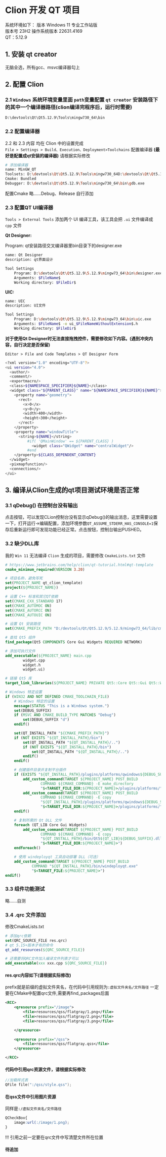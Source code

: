 # Clion 开发 QT 项目
系统环境如下：
版本	Windows 11 专业工作站版  
版本号	23H2
操作系统版本	22631.4169  
QT：5.12.9



## 1. 安装 qt creator
无脑全选，所有gcc、msvc编译器勾上




## 2. 配置 Clion
### 2.1 `Windows` 系统环境变量里面 `path`变量配置 `qt creator` 安装路径下的其中一个编译器路径(clion编译完程序后，运行时需要)

```bash
D:\devtools\Qt\Qt5.12.9\Tools\mingw730_64\bin
```

### 2.2 配置编译器
2.2 和 2.3 内容 均在 Clion 中的设置完成  
`File > Settings > Build、Execution、Deployment>Toolchains` 配置编译器 **(最好是配置成qt安装的编译器)**
请根据实际修改
```bash
# 添加编译器
name: MinGW_QT
Toolsets: D:\devtools\Qt\Qt5.12.9\Tools\mingw730_64D:\devtools\Qt\Qt5.12.9\Tools\mingw730_64
Cmake: Bundled
Debugger: D:\devtools\Qt\Qt5.12.9\Tools\mingw730_64\bin\gdb.exe
```

配置Cmake
略……Debug、Release 自行添加

### 2.3 配置QT UI编译器

`Tools > External Tools` 添加两个 UI 编译工具，该工具会把 `.ui` 文件编译成 `cpp` 文件

**Qt Designer:**

Program: qt安装路径交叉编译器里bin目录下的designer.exe

```bash
name: Qt Designer
description: qt界面设计

Tool Settings
	Program: D:\devtools\Qt\Qt5.12.9\5.12.9\mingw73_64\bin\designer.exe
	Arguments: $FileName$
	Working directory: $FileDir$
```

**UIC:**

```bash
name: UIC
description: UI文件

Tool Settings
	Program: D:\devtools\Qt\Qt5.12.9\5.12.9\mingw73_64\bin\uic.exe
	Arguments: $FileName$ -o ui_$FileNameWithoutExtension$.h 
	Working directory: $FileDir$
```

**对于使用Qt Designer时无法直接拖拽控件，需要修改如下内容。(遇到冲突内容，自行决定是否保留)**

`Editor > File and Code Templates > QT Designer Form`

```bash
<?xml version="1.0" encoding="UTF-8"?>
<ui version="4.0">
  <author/>
  <comment/>
  <exportmacro/>
  <class>${NAMESPACE_SPECIFIER}${NAME}</class>
  <widget class="${PARENT_CLASS}" name="${NAMESPACE_SPECIFIER}${NAME}">
    <property name="geometry">
      <rect>
        <x>0</x>
        <y>0</y>
        <width>400</width>
        <height>300</height>
      </rect>
    </property>
    <property name="windowTitle">
      <string>${NAME}</string>
          #if( 'QMainWindow' == ${PARENT_CLASS} )
            <widget class="QWidget" name="centralWidget"/>
          #end
    </property>${CLASS_DEPENDENT_CONTENT}
  </widget>
  <pixmapfunction/>
  <connections/>
</ui>
```



## 3. 编译从Clion生成的qt项目测试环境是否正常

### 3.1 qDebug() 在控制台没有输出

点击按钮，可以发现CLion控制台没有显示qDebug()的输出消息，这里需要设置一下，打开运行->编辑配置，添加环境参数`QT_ASSUME_STDERR_HAS_CONSOLE=1`保存后重新运行即可发现功能已经正常。点击按钮，控制台输出PUSHED。

### 3.2 缺少DLL库

我的 `Win 11` 无法编译 `Clion` 生成的项目，需要修改 `CmakeLists.txt` 文件

```cmake
# https://www.jetbrains.com/help/clion/qt-tutorial.html#qt-template
cmake_minimum_required(VERSION 3.20)

# 项目名称，避免写死
set(PROJECT_NAME qt_clion_template)
project(${PROJECT_NAME})

# 设置 C++ 标准和其它QT依赖
set(CMAKE_CXX_STANDARD 17)
set(CMAKE_AUTOMOC ON)
set(CMAKE_AUTORCC ON)
set(CMAKE_AUTOUIC ON)

# 设置 Qt 安装路径
set(CMAKE_PREFIX_PATH "D:/devtools/Qt/Qt5.12.9/5.12.9/mingw73_64/lib/cmake")

# 查找 Qt5 组件
find_package(Qt5 COMPONENTS Core Gui Widgets REQUIRED NETWORK)

# 添加可执行文件
add_executable(${PROJECT_NAME} main.cpp
        widget.cpp
        widget.h
        widget.ui)

# 链接 Qt5 库
target_link_libraries(${PROJECT_NAME} PRIVATE Qt5::Core Qt5::Gui Qt5::Widgets Qt5::Network)

# Windows 特定设置
if (WIN32 AND NOT DEFINED CMAKE_TOOLCHAIN_FILE)
    # Windows 特定的设置
    message(STATUS "This is a Windows system.")
    set(DEBUG_SUFFIX)
    if (MSVC AND CMAKE_BUILD_TYPE MATCHES "Debug")
        set(DEBUG_SUFFIX "d")
    endif()

    set(QT_INSTALL_PATH "${CMAKE_PREFIX_PATH}")
    if (NOT EXISTS "${QT_INSTALL_PATH}/bin")
        set(QT_INSTALL_PATH "${QT_INSTALL_PATH}/..")
        if (NOT EXISTS "${QT_INSTALL_PATH}/bin")
            set(QT_INSTALL_PATH "${QT_INSTALL_PATH}/..")
        endif()
    endif()

    # 创建插件目录并复制平台插件
    if (EXISTS "${QT_INSTALL_PATH}/plugins/platforms/qwindows${DEBUG_SUFFIX}.dll")
        add_custom_command(TARGET ${PROJECT_NAME} POST_BUILD
                COMMAND ${CMAKE_COMMAND} -E make_directory
                "$<TARGET_FILE_DIR:${PROJECT_NAME}>/plugins/platforms/")
        add_custom_command(TARGET ${PROJECT_NAME} POST_BUILD
                COMMAND ${CMAKE_COMMAND} -E copy
                "${QT_INSTALL_PATH}/plugins/platforms/qwindows${DEBUG_SUFFIX}.dll"
                "$<TARGET_FILE_DIR:${PROJECT_NAME}>/plugins/platforms/")
    endif()

    # 复制所需的 Qt DLL 文件
    foreach (QT_LIB Core Gui Widgets)
        add_custom_command(TARGET ${PROJECT_NAME} POST_BUILD
                COMMAND ${CMAKE_COMMAND} -E copy
                "${QT_INSTALL_PATH}/bin/Qt5${QT_LIB}${DEBUG_SUFFIX}.dll"
                "$<TARGET_FILE_DIR:${PROJECT_NAME}>")
    endforeach()

    # 使用 windeployqt 工具自动部署 DLL（可选）
    add_custom_command(TARGET ${PROJECT_NAME} POST_BUILD
            COMMAND "${QT_INSTALL_PATH}/bin/windeployqt.exe"
            "$<TARGET_FILE:${PROJECT_NAME}>")
endif()
```

### 3.3 组件功能测试
略……自测

### 3.4 .qrc 文件添加
修改CmakeLists.txt

```cmake
# 添加qrc依赖
set(QRC_SOURCE_FILE res.qrc)
# qt 5.15+版本才有的命令
qt_add_resources(${QRC_SOURCE_FILE})

# 还需要将QRC文件加入编译文件列表才可以
add_executable(xxx xxx.cpp ${QRC_SOURCE_FILE})
```

#### res.qrc内容如下(请根据实际修改)

prefix就是前缀的虚拟文件夹名，在代码中引用规则为`:虚拟文件夹名/文件路径`
一定要在CMake中配置qrc文件,需要再find_packages后面

```xml
<RCC>
    <qresource prefix="/image">
        <file>resources/qss/flatgray/1.png</file>
        <file>resources/qss/flatgray/2.png</file>
        <file>resources/qss/flatgray/3.png</file>

    </qresource>
    
    <qresource prefix="/qss">
        <file>resources/qss/flatgray.qss</file>
    </qresource>

</RCC>
```

#### 代码中引用qrc资源文件，请根据实际修改

```c++
//加载样式表
QFile file(":/qss/style.qss");

```

#### 在qss文件中引用图片资源

同样是`:/虚拟文件夹名/文件路径`

```css
QCheckBox{
	image:url(:/image/1.png);
}
```

!!! 引用之前一定要在qrc文件中写清楚文件所在位置

#### 待追加
